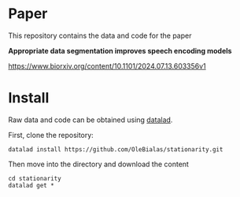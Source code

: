 # Paper
This repository contains the data and code for the paper 

**Appropriate data segmentation improves speech encoding models**

https://www.biorxiv.org/content/10.1101/2024.07.13.603356v1

# Install
Raw data and code can be obtained using [datalad](https://handbook.datalad.org/en/latest/intro/installation.html).

First, clone the repository:
```
datalad install https://github.com/OleBialas/stationarity.git
```
Then move into the directory and download the content
```
cd stationarity
datalad get *
```
